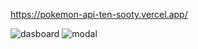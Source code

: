https://pokemon-api-ten-sooty.vercel.app/

![dasboard](https://iili.io/HgILUQt.png)
![modal](https://iili.io/HgILrCX.png)
